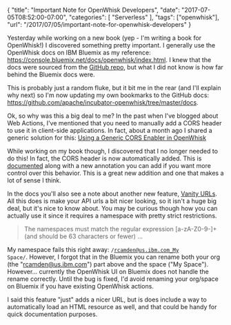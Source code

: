{
	"title": "Important Note for OpenWhisk Developers",
	"date": "2017-07-05T08:52:00-07:00",
	"categories": [
		"Serverless"
	],
	"tags": ["openwhisk"],
	"url": "/2017/07/05/important-note-for-openwhisk-developers"
}

Yesterday while working on a new book (yep - I'm writing a book for OpenWhisk!) I discovered something pretty important. I generally use the OpenWhisk docs on IBM Bluemix as my reference: https://console.bluemix.net/docs/openwhisk/index.html. I knew that the docs were sourced from the [GitHub repo](https://github.com/apache/incubator-openwhisk), but what I did not know is how far behind the Bluemix docs were. 

This is probably just a random fluke, but it bit me in the rear (and I'll explain why next) so I'm now updating my own bookmarks to the GitHub docs: https://github.com/apache/incubator-openwhisk/tree/master/docs.

Ok, so why was this a big deal to me? In the past when I've blogged about Web Actions, I've mentioned that you need to manually add a CORS header to use it in client-side applications. In fact, about a month ago I shared a generic solution for this: [Using a Generic CORS Enabler in OpenWhisk](https://www.raymondcamden.com/2017/06/12/using-a-generic-cors-enabler-in-openwhisk/)

While working on my book though, I discovered that I no longer needed to do this! In fact, the CORS header is now automatically added. This is [documented](https://github.com/apache/incubator-openwhisk/blob/master/docs/webactions.md#options-requests) along with a new annotation you can add if you want more control over this behavior. This is a great new addition and one that makes a lot of sense I think.

In the docs you'll also see a note about another new feature, [Vanity URLs](https://github.com/apache/incubator-openwhisk/blob/master/docs/webactions.md#vanity-url). All this does is make your API urls a bit nicer looking, so it isn't a huge big deal, but it's nice to know about. You may be curious though how you can actually use it since it requires a namespace with pretty strict restrictions. 

<blockquote>
The namespaces must match the regular expression [a-zA-Z0-9-]+ (and should be 63 characters or fewer) ...
</blockquote>

My namespace fails this right away: <code>/rcamden@us.ibm.com_My Space/</code>. However, I forgot that in the Bluemix you can rename both your org (the "rcamden@us.ibm.com") part above and the space ("My Space"). However... currently the OpenWhisk UI on Bluemix does not handle the rename correctly. Until the bug is fixed, I'd avoid renaming your org/space on Bluemix if you have existing OpenWhisk actions.

I said this feature "just" adds a nicer URL, but is does include a way to automatically load an HTML resource as well, and that could be handy for quick documentation purposes.